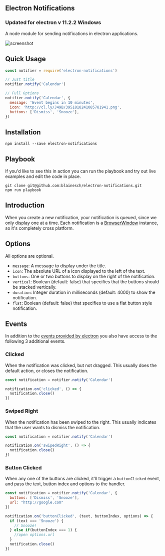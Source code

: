## Electron Notifications
### Updated for electron v 11.2.2 Windows
A node module for sending notifications in electron applications.

![screenshot](assets/screenshot.png)

## Quick Usage

~~~ javascript
const notifier = require('electron-notifications')

// Just title
notifier.notify('Calendar')

// Full Options
notifier.notify('Calendar', {
  message: 'Event begins in 10 minutes',
  icon: 'http://cl.ly/J49B/3951818241085781941.png',
  buttons: ['Dismiss', 'Snooze'],
})
~~~

## Installation

~~~
npm install --save electron-notifications
~~~

## Playbook

If you'd like to see this in action you can run the playbook and try out live
examples and edit the code in place.

~~~
git clone git@github.com:blainesch/electron-notifications.git
npm run playbook
~~~

## Introduction

When you create a new notification, your notification is queued, since we only
display one at a time. Each notification is a [BrowserWindow](browserwindow)
instance, so it's completely cross platform.

## Options

All options are optional.

* `message`: A message to display under the title.
* `icon`: The absolute URL of a icon displayed to the left of the text.
* `buttons`: One or two buttons to display on the right of the notification.
* `vertical`: Boolean (default: false) that specifies that the buttons should be stacked vertically.
* `duration`: Integer duration in milliseconds (default: 4000) to show the notification.
* `flat`: Boolean (default: false) that specifies to use a flat button style notification.

## Events

In addition to the [events provided by electron](events) you also have access to
the following 3 additional events.


### Clicked

When the notification was clicked, but not dragged. This usually does the
default action, or closes the notification.

~~~ javascript
const notification = notifier.notify('Calendar')

notification.on('clicked', () => {
  notification.close()
})
~~~

### Swiped Right

When the notification has been swiped to the right. This usually indicates that
the user wants to dismiss the notification.

~~~ javascript
const notification = notifier.notify('Calendar')

notification.on('swipedRight', () => {
  notification.close()
})
~~~

### Button Clicked

When any one of the buttons are clicked, it'll trigger a `buttonClicked` event,
and pass the text, button index and options to the handler.

~~~ javascript
const notification = notifier.notify('Calendar', {
  buttons: ['Dismiss', 'Snooze'],
  url: "http://google.com"
})

notification.on('buttonClicked', (text, buttonIndex, options) => {
  if (text === 'Snooze') {
    // Snooze!
  } else if(buttonIndex === 1) {
    //open options.url
  }
  notification.close()
})
~~~

[events]: https://github.com/electron/electron/blob/master/docs/api/browser-window.md#events
[browserwindow]: https://github.com/electron/electron/blob/master/docs/api/browser-window.md
